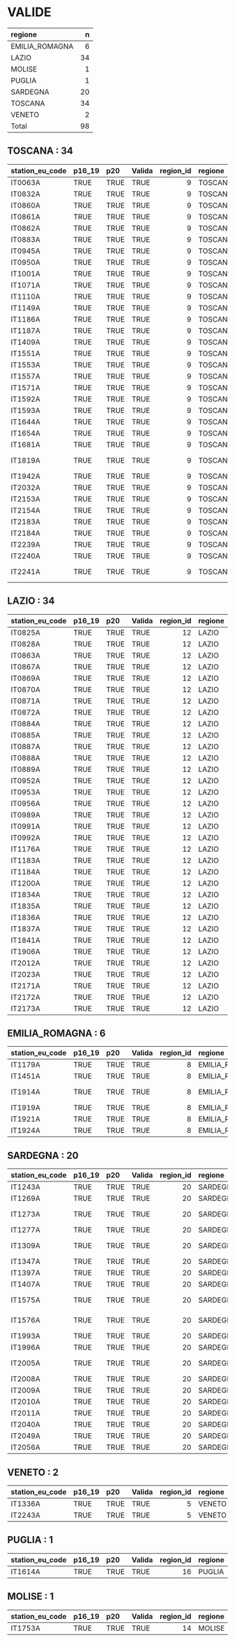 
# VALIDE


|regione        |  n|
|:--------------|--:|
|EMILIA_ROMAGNA |  6|
|LAZIO          | 34|
|MOLISE         |  1|
|PUGLIA         |  1|
|SARDEGNA       | 20|
|TOSCANA        | 34|
|VENETO         |  2|
|Total          | 98|

## TOSCANA : 34


|station_eu_code |p16_19 |p20  |Valida | region_id|regione |provincia     |
|:---------------|:------|:----|:------|---------:|:-------|:-------------|
|IT0063A         |TRUE   |TRUE |TRUE   |         9|TOSCANA |Livorno       |
|IT0832A         |TRUE   |TRUE |TRUE   |         9|TOSCANA |Arezzo        |
|IT0860A         |TRUE   |TRUE |TRUE   |         9|TOSCANA |Firenze       |
|IT0861A         |TRUE   |TRUE |TRUE   |         9|TOSCANA |Firenze       |
|IT0862A         |TRUE   |TRUE |TRUE   |         9|TOSCANA |Firenze       |
|IT0883A         |TRUE   |TRUE |TRUE   |         9|TOSCANA |Firenze       |
|IT0945A         |TRUE   |TRUE |TRUE   |         9|TOSCANA |Prato         |
|IT0950A         |TRUE   |TRUE |TRUE   |         9|TOSCANA |Arezzo        |
|IT1001A         |TRUE   |TRUE |TRUE   |         9|TOSCANA |Lucca         |
|IT1071A         |TRUE   |TRUE |TRUE   |         9|TOSCANA |Pisa          |
|IT1110A         |TRUE   |TRUE |TRUE   |         9|TOSCANA |Pisa          |
|IT1149A         |TRUE   |TRUE |TRUE   |         9|TOSCANA |Pisa          |
|IT1186A         |TRUE   |TRUE |TRUE   |         9|TOSCANA |Lucca         |
|IT1187A         |TRUE   |TRUE |TRUE   |         9|TOSCANA |Lucca         |
|IT1409A         |TRUE   |TRUE |TRUE   |         9|TOSCANA |Pisa          |
|IT1551A         |TRUE   |TRUE |TRUE   |         9|TOSCANA |Firenze       |
|IT1553A         |TRUE   |TRUE |TRUE   |         9|TOSCANA |Pistoia       |
|IT1557A         |TRUE   |TRUE |TRUE   |         9|TOSCANA |Livorno       |
|IT1571A         |TRUE   |TRUE |TRUE   |         9|TOSCANA |Pistoia       |
|IT1592A         |TRUE   |TRUE |TRUE   |         9|TOSCANA |Grosseto      |
|IT1593A         |TRUE   |TRUE |TRUE   |         9|TOSCANA |Grosseto      |
|IT1644A         |TRUE   |TRUE |TRUE   |         9|TOSCANA |Lucca         |
|IT1654A         |TRUE   |TRUE |TRUE   |         9|TOSCANA |Prato         |
|IT1681A         |TRUE   |TRUE |TRUE   |         9|TOSCANA |Arezzo        |
|IT1819A         |TRUE   |TRUE |TRUE   |         9|TOSCANA |Massa Carrara |
|IT1942A         |TRUE   |TRUE |TRUE   |         9|TOSCANA |Grosseto      |
|IT2032A         |TRUE   |TRUE |TRUE   |         9|TOSCANA |Siena         |
|IT2153A         |TRUE   |TRUE |TRUE   |         9|TOSCANA |Firenze       |
|IT2154A         |TRUE   |TRUE |TRUE   |         9|TOSCANA |Livorno       |
|IT2183A         |TRUE   |TRUE |TRUE   |         9|TOSCANA |Livorno       |
|IT2184A         |TRUE   |TRUE |TRUE   |         9|TOSCANA |Siena         |
|IT2239A         |TRUE   |TRUE |TRUE   |         9|TOSCANA |Lucca         |
|IT2240A         |TRUE   |TRUE |TRUE   |         9|TOSCANA |Lucca         |
|IT2241A         |TRUE   |TRUE |TRUE   |         9|TOSCANA |Massa Carrara |


## LAZIO : 34


|station_eu_code |p16_19 |p20  |Valida | region_id|regione |provincia |
|:---------------|:------|:----|:------|---------:|:-------|:---------|
|IT0825A         |TRUE   |TRUE |TRUE   |        12|LAZIO   |Roma      |
|IT0828A         |TRUE   |TRUE |TRUE   |        12|LAZIO   |Roma      |
|IT0863A         |TRUE   |TRUE |TRUE   |        12|LAZIO   |Viterbo   |
|IT0867A         |TRUE   |TRUE |TRUE   |        12|LAZIO   |Rieti     |
|IT0869A         |TRUE   |TRUE |TRUE   |        12|LAZIO   |Latina    |
|IT0870A         |TRUE   |TRUE |TRUE   |        12|LAZIO   |Frosinone |
|IT0871A         |TRUE   |TRUE |TRUE   |        12|LAZIO   |Frosinone |
|IT0872A         |TRUE   |TRUE |TRUE   |        12|LAZIO   |Frosinone |
|IT0884A         |TRUE   |TRUE |TRUE   |        12|LAZIO   |Roma      |
|IT0885A         |TRUE   |TRUE |TRUE   |        12|LAZIO   |Roma      |
|IT0887A         |TRUE   |TRUE |TRUE   |        12|LAZIO   |Roma      |
|IT0888A         |TRUE   |TRUE |TRUE   |        12|LAZIO   |Roma      |
|IT0889A         |TRUE   |TRUE |TRUE   |        12|LAZIO   |Roma      |
|IT0952A         |TRUE   |TRUE |TRUE   |        12|LAZIO   |Roma      |
|IT0953A         |TRUE   |TRUE |TRUE   |        12|LAZIO   |Roma      |
|IT0956A         |TRUE   |TRUE |TRUE   |        12|LAZIO   |Roma      |
|IT0989A         |TRUE   |TRUE |TRUE   |        12|LAZIO   |Rieti     |
|IT0991A         |TRUE   |TRUE |TRUE   |        12|LAZIO   |Frosinone |
|IT0992A         |TRUE   |TRUE |TRUE   |        12|LAZIO   |Frosinone |
|IT1176A         |TRUE   |TRUE |TRUE   |        12|LAZIO   |Roma      |
|IT1183A         |TRUE   |TRUE |TRUE   |        12|LAZIO   |Frosinone |
|IT1184A         |TRUE   |TRUE |TRUE   |        12|LAZIO   |Latina    |
|IT1200A         |TRUE   |TRUE |TRUE   |        12|LAZIO   |Frosinone |
|IT1834A         |TRUE   |TRUE |TRUE   |        12|LAZIO   |Roma      |
|IT1835A         |TRUE   |TRUE |TRUE   |        12|LAZIO   |Roma      |
|IT1836A         |TRUE   |TRUE |TRUE   |        12|LAZIO   |Roma      |
|IT1837A         |TRUE   |TRUE |TRUE   |        12|LAZIO   |Roma      |
|IT1841A         |TRUE   |TRUE |TRUE   |        12|LAZIO   |Roma      |
|IT1906A         |TRUE   |TRUE |TRUE   |        12|LAZIO   |Roma      |
|IT2012A         |TRUE   |TRUE |TRUE   |        12|LAZIO   |Roma      |
|IT2023A         |TRUE   |TRUE |TRUE   |        12|LAZIO   |Viterbo   |
|IT2171A         |TRUE   |TRUE |TRUE   |        12|LAZIO   |Roma      |
|IT2172A         |TRUE   |TRUE |TRUE   |        12|LAZIO   |Roma      |
|IT2173A         |TRUE   |TRUE |TRUE   |        12|LAZIO   |Latina    |


## EMILIA_ROMAGNA : 6


|station_eu_code |p16_19 |p20  |Valida | region_id|regione        |provincia          |
|:---------------|:------|:----|:------|---------:|:--------------|:------------------|
|IT1179A         |TRUE   |TRUE |TRUE   |         8|EMILIA_ROMAGNA |Ferrara            |
|IT1451A         |TRUE   |TRUE |TRUE   |         8|EMILIA_ROMAGNA |Bologna            |
|IT1914A         |TRUE   |TRUE |TRUE   |         8|EMILIA_ROMAGNA |Reggio nell'Emilia |
|IT1919A         |TRUE   |TRUE |TRUE   |         8|EMILIA_ROMAGNA |Ferrara            |
|IT1921A         |TRUE   |TRUE |TRUE   |         8|EMILIA_ROMAGNA |Modena             |
|IT1924A         |TRUE   |TRUE |TRUE   |         8|EMILIA_ROMAGNA |Piacenza           |


## SARDEGNA : 20


|station_eu_code |p16_19 |p20  |Valida | region_id|regione  |provincia         |
|:---------------|:------|:----|:------|---------:|:--------|:-----------------|
|IT1243A         |TRUE   |TRUE |TRUE   |        20|SARDEGNA |Sassari           |
|IT1269A         |TRUE   |TRUE |TRUE   |        20|SARDEGNA |Cagliari          |
|IT1273A         |TRUE   |TRUE |TRUE   |        20|SARDEGNA |Carbonia-Iglesias |
|IT1277A         |TRUE   |TRUE |TRUE   |        20|SARDEGNA |Nuoro             |
|IT1309A         |TRUE   |TRUE |TRUE   |        20|SARDEGNA |Olbia-Tempio      |
|IT1347A         |TRUE   |TRUE |TRUE   |        20|SARDEGNA |Sassari           |
|IT1397A         |TRUE   |TRUE |TRUE   |        20|SARDEGNA |Cagliari          |
|IT1407A         |TRUE   |TRUE |TRUE   |        20|SARDEGNA |Nuoro             |
|IT1575A         |TRUE   |TRUE |TRUE   |        20|SARDEGNA |Carbonia-Iglesias |
|IT1576A         |TRUE   |TRUE |TRUE   |        20|SARDEGNA |Carbonia-Iglesias |
|IT1993A         |TRUE   |TRUE |TRUE   |        20|SARDEGNA |Cagliari          |
|IT1996A         |TRUE   |TRUE |TRUE   |        20|SARDEGNA |Nuoro             |
|IT2005A         |TRUE   |TRUE |TRUE   |        20|SARDEGNA |Olbia-Tempio      |
|IT2008A         |TRUE   |TRUE |TRUE   |        20|SARDEGNA |Oristano          |
|IT2009A         |TRUE   |TRUE |TRUE   |        20|SARDEGNA |Sassari           |
|IT2010A         |TRUE   |TRUE |TRUE   |        20|SARDEGNA |Sassari           |
|IT2011A         |TRUE   |TRUE |TRUE   |        20|SARDEGNA |Cagliari          |
|IT2040A         |TRUE   |TRUE |TRUE   |        20|SARDEGNA |Cagliari          |
|IT2049A         |TRUE   |TRUE |TRUE   |        20|SARDEGNA |Cagliari          |
|IT2056A         |TRUE   |TRUE |TRUE   |        20|SARDEGNA |Cagliari          |


## VENETO : 2


|station_eu_code |p16_19 |p20  |Valida | region_id|regione |provincia |
|:---------------|:------|:----|:------|---------:|:-------|:---------|
|IT1336A         |TRUE   |TRUE |TRUE   |         5|VENETO  |Verona    |
|IT2243A         |TRUE   |TRUE |TRUE   |         5|VENETO  |Verona    |


## PUGLIA : 1


|station_eu_code |p16_19 |p20  |Valida | region_id|regione |provincia |
|:---------------|:------|:----|:------|---------:|:-------|:---------|
|IT1614A         |TRUE   |TRUE |TRUE   |        16|PUGLIA  |Taranto   |


## MOLISE : 1


|station_eu_code |p16_19 |p20  |Valida | region_id|regione |provincia  |
|:---------------|:------|:----|:------|---------:|:-------|:----------|
|IT1753A         |TRUE   |TRUE |TRUE   |        14|MOLISE  |Campobasso |

